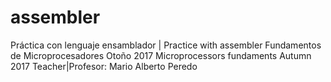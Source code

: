 ﻿# assembler
Práctica con lenguaje ensamblador | Practice with assembler
Fundamentos de Microprocesadores Otoño 2017
Microprocessors fundaments Autumn 2017
Teacher|Profesor: Mario Alberto Peredo